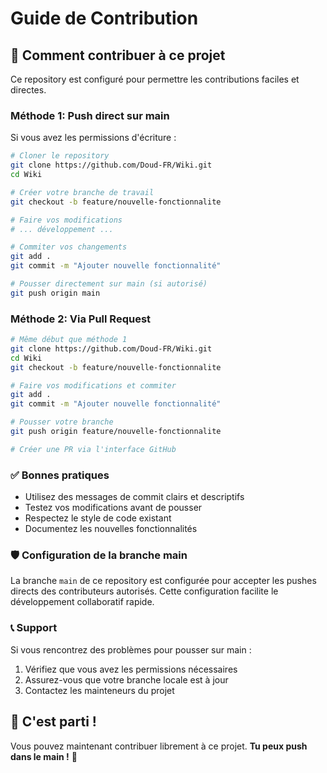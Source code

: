 # Guide de Contribution

## 🔄 Comment contribuer à ce projet

Ce repository est configuré pour permettre les contributions faciles et directes.

### Méthode 1: Push direct sur main

Si vous avez les permissions d'écriture :

```bash
# Cloner le repository
git clone https://github.com/Doud-FR/Wiki.git
cd Wiki

# Créer votre branche de travail
git checkout -b feature/nouvelle-fonctionnalite

# Faire vos modifications
# ... développement ...

# Commiter vos changements
git add .
git commit -m "Ajouter nouvelle fonctionnalité"

# Pousser directement sur main (si autorisé)
git push origin main
```

### Méthode 2: Via Pull Request

```bash
# Même début que méthode 1
git clone https://github.com/Doud-FR/Wiki.git
cd Wiki
git checkout -b feature/nouvelle-fonctionnalite

# Faire vos modifications et commiter
git add .
git commit -m "Ajouter nouvelle fonctionnalité"

# Pousser votre branche
git push origin feature/nouvelle-fonctionnalite

# Créer une PR via l'interface GitHub
```

### ✅ Bonnes pratiques

- Utilisez des messages de commit clairs et descriptifs
- Testez vos modifications avant de pousser
- Respectez le style de code existant
- Documentez les nouvelles fonctionnalités

### 🛡️ Configuration de la branche main

La branche `main` de ce repository est configurée pour accepter les pushes directs des contributeurs autorisés. Cette configuration facilite le développement collaboratif rapide.

### 📞 Support

Si vous rencontrez des problèmes pour pousser sur main :

1. Vérifiez que vous avez les permissions nécessaires
2. Assurez-vous que votre branche locale est à jour
3. Contactez les mainteneurs du projet

## 🚀 C'est parti !

Vous pouvez maintenant contribuer librement à ce projet. **Tu peux push dans le main !** 🎉
